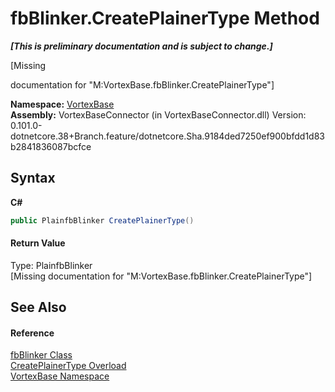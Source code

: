 # fbBlinker.CreatePlainerType Method 
 _**\[This is preliminary documentation and is subject to change.\]**_

\[Missing <summary> documentation for "M:VortexBase.fbBlinker.CreatePlainerType"\]

**Namespace:**&nbsp;<a href="N_VortexBase.md">VortexBase</a><br />**Assembly:**&nbsp;VortexBaseConnector (in VortexBaseConnector.dll) Version: 0.101.0-dotnetcore.38+Branch.feature/dotnetcore.Sha.9184ded7250ef900bfdd1d83b2841836087bcfce

## Syntax

**C#**<br />
``` C#
public PlainfbBlinker CreatePlainerType()
```


#### Return Value
Type: PlainfbBlinker<br />\[Missing <returns> documentation for "M:VortexBase.fbBlinker.CreatePlainerType"\]

## See Also


#### Reference
<a href="T_VortexBase_fbBlinker.md">fbBlinker Class</a><br /><a href="Overload_VortexBase_fbBlinker_CreatePlainerType.md">CreatePlainerType Overload</a><br /><a href="N_VortexBase.md">VortexBase Namespace</a><br />